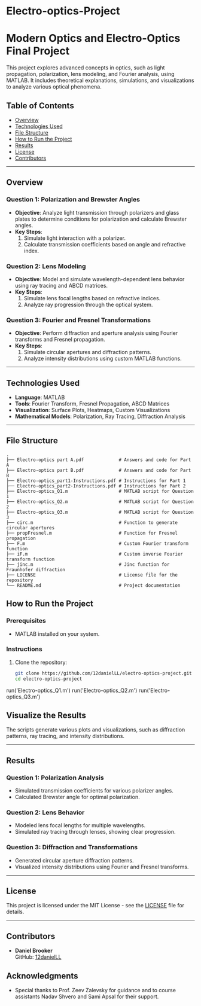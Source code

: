 # Electro-optics-Project
# Modern Optics and Electro-Optics Final Project
This project explores advanced concepts in optics, such as light propagation, polarization, lens modeling, and Fourier analysis, using MATLAB. It includes theoretical explanations, simulations, and visualizations to analyze various optical phenomena.

## Table of Contents
- [Overview](#overview)
- [Technologies Used](#technologies-used)
- [File Structure](#file-structure)
- [How to Run the Project](#how-to-run-the-project)
- [Results](#results)
- [License](#license)
- [Contributors](#contributors)

---

## Overview
### Question 1: Polarization and Brewster Angles
- **Objective**: Analyze light transmission through polarizers and glass plates to determine conditions for polarization and calculate Brewster angles.
- **Key Steps**:
  1. Simulate light interaction with a polarizer.
  2. Calculate transmission coefficients based on angle and refractive index.

### Question 2: Lens Modeling
- **Objective**: Model and simulate wavelength-dependent lens behavior using ray tracing and ABCD matrices.
- **Key Steps**:
  1. Simulate lens focal lengths based on refractive indices.
  2. Analyze ray progression through the optical system.

### Question 3: Fourier and Fresnel Transformations
- **Objective**: Perform diffraction and aperture analysis using Fourier transforms and Fresnel propagation.
- **Key Steps**:
  1. Simulate circular apertures and diffraction patterns.
  2. Analyze intensity distributions using custom MATLAB functions.

---

## Technologies Used
- **Language**: MATLAB
- **Tools**: Fourier Transform, Fresnel Propagation, ABCD Matrices
- **Visualization**: Surface Plots, Heatmaps, Custom Visualizations
- **Mathematical Models**: Polarization, Ray Tracing, Diffraction Analysis

---

## File Structure
```plaintext
.
├── Electro-optics part A.pdf             # Answers and code for Part A
├── Electro-optics part B.pdf             # Answers and code for Part B
├── Electro-optics_part1-Instructions.pdf # Instructions for Part 1
├── Electro-optics_part2-Instructions.pdf # Instructions for Part 2
├── Electro-optics_Q1.m                   # MATLAB script for Question 1
├── Electro-optics_Q2.m                   # MATLAB script for Question 2
├── Electro-optics_Q3.m                   # MATLAB script for Question 3
├── circ.m                                # Function to generate circular apertures
├── propFresnel.m                         # Function for Fresnel propagation
├── F.m                                   # Custom Fourier transform function
├── iF.m                                  # Custom inverse Fourier transform function
├── jinc.m                                # Jinc function for Fraunhofer diffraction
├── LICENSE                               # License file for the repository
└── README.md                             # Project documentation
```

## How to Run the Project

### Prerequisites
- MATLAB installed on your system.

### Instructions
1. Clone the repository:
   ```bash
   git clone https://github.com/12danielLL/electro-optics-project.git
   cd electro-optics-project
run('Electro-optics_Q1.m')
run('Electro-optics_Q2.m')
run('Electro-optics_Q3.m')

## Visualize the Results
The scripts generate various plots and visualizations, such as diffraction patterns, ray tracing, and intensity distributions.

---

## Results

### Question 1: Polarization Analysis
- Simulated transmission coefficients for various polarizer angles.
- Calculated Brewster angle for optimal polarization.

### Question 2: Lens Behavior
- Modeled lens focal lengths for multiple wavelengths.
- Simulated ray tracing through lenses, showing clear progression.

### Question 3: Diffraction and Transformations
- Generated circular aperture diffraction patterns.
- Visualized intensity distributions using Fourier and Fresnel transforms.

---

## License
This project is licensed under the MIT License - see the [LICENSE](LICENSE) file for details.

---

## Contributors
- **Daniel Brooker**  
  GitHub: [12danielLL](https://github.com/12danielLL)


## Acknowledgments

- Special thanks to Prof. Zeev Zalevsky for guidance and to course assistants Nadav Shvero and Sami Apsal for their support.
